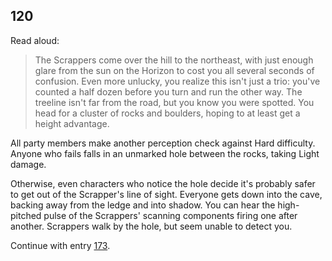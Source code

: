 ## 120

Read aloud:

> The Scrappers come over the hill to the northeast, with just enough glare from the sun on the Horizon to cost you all several seconds of confusion.
> Even more unlucky, you realize this isn't just a trio: you've counted a half dozen before you turn and run the other way.
> The treeline isn't far from the road, but you know you were spotted.
> You head for a cluster of rocks and boulders, hoping to at least get a height advantage. 

All party members make another perception check against Hard difficulty.
Anyone who fails falls in an unmarked hole between the rocks, taking Light damage.

Otherwise, even characters who notice the hole decide it's probably safer to get out of the Scrapper's line of sight.
Everyone gets down into the cave, backing away from the ledge and into shadow.
You can hear the high-pitched pulse of the Scrappers' scanning components firing one after another.
Scrappers walk by the hole, but seem unable to detect you.

Continue with entry [173](173-ruins-entrance.md).
